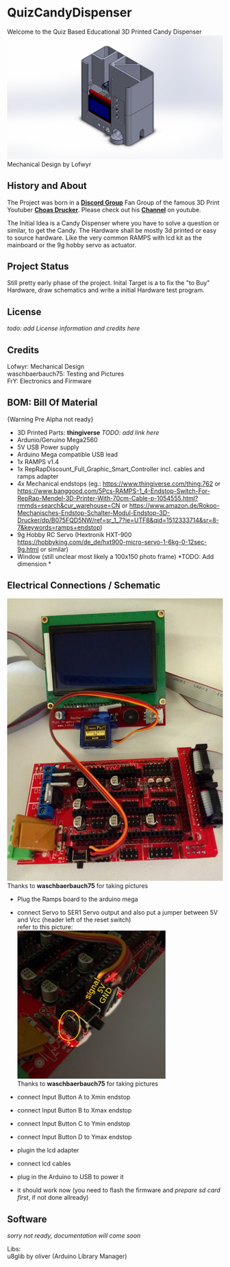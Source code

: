 QuizCandyDispenser
===================

Welcome to the Quiz Based Educational 3D Printed Candy Dispenser
![preview alt_text](https://raw.githubusercontent.com/FrYakaTKoP/QuizCandyDispenser/master/doc/preview.jpg)  
Mechanical Design by Lofwyr


History and About
-------------
The Project was born in a [**Discord Group**](https://discordapp.com/invite/KWpvRSs) Fan Group of the famous 3D Print Youtuber [**Choas Drucker**](https://www.youtube.com/user/ufgBishob).  Please check out his [**Channel**](https://www.youtube.com/user/ufgBishob) on youtube. 

The Initial Idea is a Candy Dispenser where you have to solve a question or similar, to get the Candy. The Hardware shall be mostly 3d printed or easy to source hardware. Like the very common RAMPS with lcd kit as the mainboard or the 9g hobby servo as actuator. 

Project Status
-----------

Still pretty early phase of the project.  Inital Target is a to fix the "to Buy" Hardware, draw schematics and write a initial Hardware test program.

License
----
*todo: add License information and credits here*

Credits
----
Lofwyr: Mechanical Design  
waschbaerbauch75: Testing and Pictures  
FrY:  Electronics and Firmware  

BOM: Bill Of Material
-------------

{Warning Pre Alpha not ready}

- 3D Printed Parts:
**thingiverse** *TODO: add link here*
- Ardunio/Genuino Mega2560
- 5V USB Power supply
- Arduino Mega compatible USB lead
- 1x RAMPS v1.4 
- 1x RepRapDiscount_Full_Graphic_Smart_Controller
incl. cables and ramps adapter
- 4x Mechanical endstops (eg.: https://www.thingiverse.com/thing:762 or https://www.banggood.com/5Pcs-RAMPS-1_4-Endstop-Switch-For-RepRap-Mendel-3D-Printer-With-70cm-Cable-p-1054555.html?rmmds=search&cur_warehouse=CN or https://www.amazon.de/Rokoo-Mechanisches-Endstop-Schalter-Modul-Endstop-3D-Drucker/dp/B075FQD5NW/ref=sr_1_7?ie=UTF8&qid=1512333714&sr=8-7&keywords=ramps+endstop)
- 9g Hobby RC Servo (Hextronik HXT-900 https://hobbyking.com/de_de/hxt900-micro-servo-1-6kg-0-12sec-9g.html or similar)
- Window (still unclear most likely a 100x150 photo frame) *TODO: Add dimension *


Electrical Connections / Schematic
-------------

![electronics alt_text](https://raw.githubusercontent.com/FrYakaTKoP/QuizCandyDispenser/master/doc/electronics.jpg)  
Thanks to **waschbaerbauch75** for taking pictures

- Plug the Ramps board to the arduino mega
- connect Servo to SER1 Servo output and also put a jumper between 5V and Vcc (header left of the reset switch)  
  refer to this picture:  
![servo_pin alt_text](https://raw.githubusercontent.com/FrYakaTKoP/QuizCandyDispenser/master/doc/servo_pin.png)  
Thanks to **waschbaerbauch75** for taking pictures

- connect Input Button A to Xmin endstop
- connect Input Button B to Xmax endstop
- connect Input Button C to Ymin endstop
- connect Input Button D to Ymax endstop
- plugin the lcd adapter
- connect lcd cables
- plug in the Arduino to USB to power it
- it should work now (you need to flash the firmware and *prepare sd card first*, if not done allready)



Software
---

*sorry not ready, documentation will come soon*

Libs:  
u8glib by oliver (Arduino Library Manager)  

